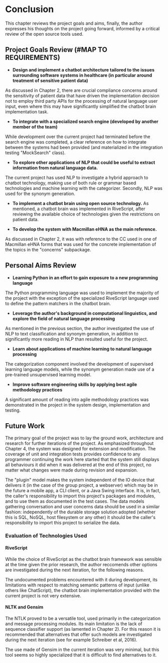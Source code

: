 # Conclusion

This chapter reviews the project goals and aims, finally, the author expresses
his thoughts on the project going forward, informed by a critical review of the
open source tools used.

## Project Goals Review (#MAP TO REQUIREMENTS)

- **Design and implement a chatbot architecture tailored to the issues surrounding
software systems in healthcare (in particular around treatment of sensitive patient data)**

As discussed in Chapter 2, there are crucial compliance concerns around the sensitivity
of patient data that have driven the implementation decision not to employ third
party APIs for the processing of natural language user input, even where this
may have significantly simplified the chatbot brain implementation task.

- **To integrate with a specialized search engine (developed by another member of the team)**

While development over the current project had terminated before the search engine
was completed, a clear reference on how to integrate between the systems had
been provided (and materialized in the integration testing "MockSearch" class).

- **To explore other applications of NLP that could be useful to extract information from natural language data.**

The current project has used NLP to investigate a hybrid approach to chatbot
technology, making use of both rule or grammar based technologies and machine
learning with the categorizer. Secondly, NLP was used for the synonym generation.

- **To implement a chatbot brain using open source technology.**
As mentioned, a chatbot brain was implemented in RiveScript, after reviewing
the available choice of technologies given the restrictions on patient data.

- **To develop the system with Macmillan eHNA as the main reference.**

As discussed in Chapter 2, it was with reference to the CC used in one of Macmillan
eHNA forms that was used for the concrete implementation of the topics in the
"concerns" subpackage.

## Personal Aims Review

- **Learning Python in an effort to gain exposure to a new programming language**

The Python programming language was used to implement the majority of the project
with the exception of the specialized RiveScript language used to define the
pattern matchers in the chatbot brain.

- **Leverage the author's background in computational linguistics, and explore
the field of natural language processing**

As mentioned in the previous section, the author investigated the use of NLP
to text classification and synonym generation, in addition to significantly
more reading in NLP than resulted useful for the project.

- **Learn about applications of machine learning to natural language processing**

The categorization component involved the development of supervised learning
language models, while the synonym generation made use of a pre-trained unsupervised
learning model.

- **Improve software engineering skills by applying best agile methodology practices**

A significant amount of reading into agile methodology practices was demonstrated in the
project in the system design, implementation and testing.

## Future Work

The primary goal of the project was to lay the ground work, architecture and
research for further iterations of the project. As emphasized throughout Chapter 4,
the system was designed for extension and modification. The coverage of unit and
integration tests provides confidence to any programmer continuing the work here
started that the system still displays all behaviours it did when it was delivered
at the end of this project, no matter what changes were made during revision and
expansion.

The "plugin" model makes the system independent of the IO device that delivers it
(in the case of the group project, a webserver) which may be in the future a mobile app,
a CLI client, or a Java Swing interface. It is, in fact, the caller's
responsibility to import this project's packages and modules, and to use them
as documented in the test cases. The data models gathering conversation and
user concerns data should be used in a similar fashion: independently of the
durable storage solution adopted (whether this is SQL, NoSQL, host filesystem
or any other) it should be the caller's responsibility to import this project
to serialize the data.

### Evaluation of Technologies Used
#### RiveScript
While the choice of RiveScript as the chatbot brain framework was sensible at the
time given the prior research, the author reccomends other options are investigated
during the next iteration, for the following reasons.

The undocumented problems encountered with it during
development, its limitations with respect to matching semantic patterns of input
(unlike others like ChatScript), the chatbot brain implementation provided with the
current project is not very extensive.

#### NLTK and Gensim
The NTLK proved to be a versatile tool, used primarily in the categorization
and message processing modules. Its main limitation is the lack of sequence
classifier support (as lamented in Chapter 2). For this reason it is recommended
that alternatives that offer such models are investigated during the next
iteration (see for example Schreiber et al, 2016).

The use made of Gensim in the current iteration was very minimal, but this tool
seems so highly specialized that it is difficult to find alternatives to it.
